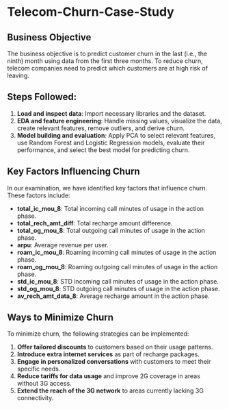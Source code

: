 # Telecom-Churn-Case-Study

## Business Objective

The business objective is to predict customer churn in the last (i.e., the ninth) month using data from the first three months. To reduce churn, telecom companies need to predict which customers are at high risk of leaving.

## Steps Followed:

1. **Load and inspect data**: Import necessary libraries and the dataset.
2. **EDA and feature engineering**: Handle missing values, visualize the data, create relevant features, remove outliers, and derive churn.
3. **Model building and evaluation**: Apply PCA to select relevant features, use Random Forest and Logistic Regression models, evaluate their performance, and select the best model for predicting churn.

## Key Factors Influencing Churn

In our examination, we have identified key factors that influence churn. These factors include:

- **total_ic_mou_8**: Total incoming call minutes of usage in the action phase.
- **total_rech_amt_diff**: Total recharge amount difference.
- **total_og_mou_8**: Total outgoing call minutes of usage in the action phase.
- **arpu**: Average revenue per user.
- **roam_ic_mou_8**: Roaming incoming call minutes of usage in the action phase.
- **roam_og_mou_8**: Roaming outgoing call minutes of usage in the action phase.
- **std_ic_mou_8**: STD incoming call minutes of usage in the action phase.
- **std_og_mou_8**: STD outgoing call minutes of usage in the action phase.
- **av_rech_amt_data_8**: Average recharge amount in the action phase.

## Ways to Minimize Churn

To minimize churn, the following strategies can be implemented:

1. **Offer tailored discounts** to customers based on their usage patterns.
2. **Introduce extra internet services** as part of recharge packages.
3. **Engage in personalized conversations** with customers to meet their specific needs.
4. **Reduce tariffs for data usage** and improve 2G coverage in areas without 3G access.
5. **Extend the reach of the 3G network** to areas currently lacking 3G connectivity.
